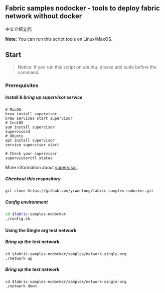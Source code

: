 ## Fabric samples nodocker - tools to deploy fabric network without docker

中文介绍[文档](https://www.jianshu.com/p/1f9b051d1e1d)

**Note:** You can run this script tools on Linux/MaxOS. 

## Start

> Notice: If you run this script on ubuntu, please add sudo before the command.

### Prerequisites

##### Install & bring up supervisor service

```shell
# MacOS
brew install supervisor
brew services start supervisor
# CentOS
yum install supervisor
supervisord
# Ubuntu
apt install supervisor
service supervisor start

# Check your supervisor
supervicosrctl status
```

More information about [supervisor](http://supervisord.org/).

##### Checkout this respository

```shell
git clone https://github.com/yiwenlong/fabric-samples-nodocker.git
```

##### Config environment

```sh
cd $fabric-samples-nodocker
./config.sh
```

#### Using the Single org test network

##### Bring up the test network

```shell
cd $fabric-samples-nodocker/samples/network-single-org
./network up
```

##### Bring up the test network

```shell
cd $fabric-samples-nodocker/samples/network-single-org
./network down
```

